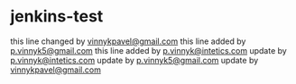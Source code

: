 # jenkins-test
this line changed by vinnykpavel@gmail.com
this line added by p.vinnyk5@gmail.com
this line added by p.vinnyk@intetics.com
update by p.vinnyk@intetics.com
update by p.vinnyk5@gmail.com
update by vinnykpavel@gmail.com

